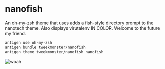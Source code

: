 # nanofish

An oh-my-zsh theme that uses adds a fish-style directory prompt to the
nanotech theme. Also displays virutalenv IN COLOR. Welcome to the future my
friend.

```sh
antigen use oh-my-zsh
antigen bundle tweekmonster/nanofish
antigen theme tweekmonster/nanofish nanofish
```

![woah](https://cloud.githubusercontent.com/assets/111942/7474025/d8f5e970-f30c-11e4-80d5-a64bd6f9949c.gif)
